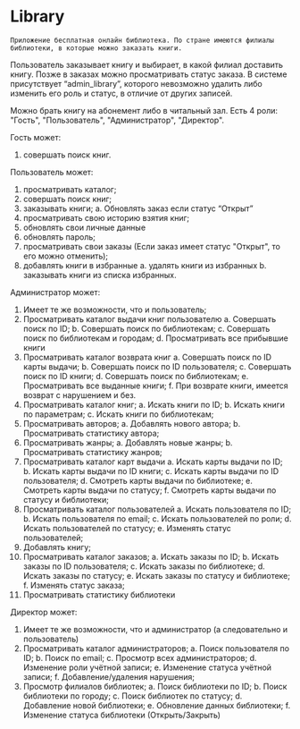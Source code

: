 # Library

	Приложение бесплатная онлайн библиотека. По стране имеются филиалы библиотеки, в которые можно заказать книги.
Пользователь заказывает книгу и выбирает, в какой филиал доставить книгу. Позже в заказах можно просматривать 
статус заказа. В системе присутствует  “admin_library”, которого невозможно удалить либо изменить его роль и статус, 
в отличие от других записей.
	
 Можно брать книгу на абонемент либо в читальный зал.
 Есть 4 роли: "Гость", "Пользователь", "Администратор", "Директор".

 Гость может: 
1.	совершать поиск книг.
 
 Пользователь может:
1.	просматривать каталог;
2.	совершать поиск книг;
3.	заказывать книги;
   a.	Обновлять заказ если статус “Открыт”
4.	просматривать свою историю взятия книг;
5.	обновлять свои личные данные
6.	обновлять пароль;
7.	просматривать свои заказы (Если заказ имеет статус "Открыт", то его можно отменить);
8.	добавлять книги в избранные
   a.	удалять книги из избранных
   b.	заказывать книги из списка избранных.

Администратор может:
1.	Имеет те же возможности, что и пользователь;
2.	Просматривать каталог выдачи книг пользователю
   a.	Совершать поиск по ID;
   b.	Совершать поиск по библиотекам;
   c.	Совершать поиск по библиотекам и городам;
   d.	Просматривать все прибывшие книги
3.	Просматривать каталог возврата книг
   a.	Совершать поиск по ID карты выдачи;
   b.	Совершать поиск по ID пользователя;
   c.	Совершать поиск по ID книги;
   d.	Совершать поиск по библиотекам;
   e.	Просматривать все выданные книги;
   f.	При возврате книги, имеется  возврат с нарушением и без.
4.	Просматривать каталог книг;
   a.	Искать книги по ID;
   b.	Искать книги по параметрам;
   c.	Искать книги по библиотекам;
5.	Просматривать авторов;
   a.	Добавлять нового автора;
   b.	Просматривать статистику автора;
6.	Просматривать жанры;
   a.	Добавлять новые жанры;
   b.	Просматривать статистику жанров;
7.	Просматривать каталог карт выдачи
   a.	Искать карты выдачи по ID;
   b.	Искать карты выдачи по ID книги;
   c.	Искать карты выдачи по ID пользователя;
   d.	Смотреть карты выдачи по библиотеке;
   e.	Смотреть карты выдачи по статусу;
   f.	Смотреть карты выдачи по статусу и библиотеки;
8.	Просматривать каталог пользователей
   a.	Искать пользователя по ID;
   b.	Искать пользователя по email;
   c.	Искать пользователей по роли;
   d.	Искать пользователей по статусу;
   e.	Изменять статус пользователей;
9.	Добавлять книгу;
10.	Просматривать каталог заказов;
   a.	Искать заказы по ID;
   b.	Искать заказы по ID пользователя;
   c.	Искать заказы по библиотеке;
   d.	Искать заказы по статусу;
   e.	Искать заказы по статусу и библиотеке;
   f.	Изменять статус заказа;
11.	Просматривать статистику библиотеки

Директор может:
1.	Имеет те же возможности, что и администратор (а следовательно и пользователь)
2.	Просматривать каталог администраторов;
   a.	Поиск пользователя по ID;
   b.	Поиск по email;
   c.	Просмотр всех администраторов;
   d.	Изменение роли учётной записи;
   e.	Изменение статуса учётной записи;
   f.	Добавление/удаления нарушения;
3.	Просмотр филиалов библиотек;
   a.	Поиск библиотеки по ID;
   b.	Поиск библиотеки по городу;
   c.	Поиск библиотек по статусу;
   d.	Добавление новой библиотеки;
   e.	Обновление данных библиотеки;
   f.	Изменение статуса библиотеки (Открыть/Закрыть)
